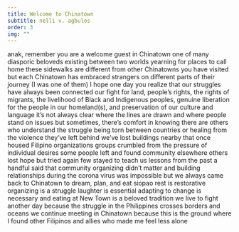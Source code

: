 ```yaml
---
title: Welcome to Chinatown
subtitle: nelli v. agbulos
order: 3
img: ""
---
```


anak, remember you are a welcome guest in Chinatown
one of many diasporic beloveds existing between two worlds
yearning for places to call home
these sidewalks are different from other Chinatowns you have visited
but each Chinatown has embraced strangers on different parts of their journey
(I was one of them)
I hope one day you realize that our struggles have always been connected
our fight for land, people’s rights,
the rights of migrants,
the livelihood of Black and Indigenous peoples,
genuine liberation for the people in our homeland(s),
and preservation of our culture and language
it’s not always clear where the lines are drawn
and where people stand on issues
but sometimes, there’s comfort in knowing
there are others who understand the struggle
being torn between countries or healing from the violence they’ve left behind
we’ve lost buildings nearby that once housed Filipino organizations
groups crumbled from the pressure of individual desires
some people left and found community elsewhere
others lost hope but tried again
few stayed to teach us lessons from the past
a handful said that community organizing didn’t matter
and building relationships during the corona virus was impossible
but we always came back to Chinatown
to dream, plan, and eat siopao
rest is restorative
organizing is a struggle
laughter is essential
adapting to change is necessary
and eating at New Town is a beloved tradition
we live to fight another day
because the struggle in the Philippines crosses borders and oceans
we continue meeting in Chinatown because
this is the ground where I found other Filipinos and allies
who made me feel less alone
